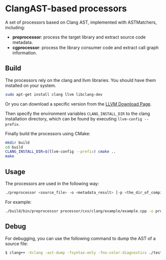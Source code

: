 # ClangAST-based processors

A set of processors based on Clang AST, implemented with ASTMatchers, including:

- **preprocessor**: process the target library and extract source code metadata.
- **cgprocessor**: process the library consumer code and extract call graph information.

## Build

The processors rely on the clang and llvm libraries. You should have them installed on your system.

```bash
sudo apt-get install clang llvm libclang-dev
```

Or you can download a specific version from the [LLVM Download Page](https://github.com/llvm/llvm-project/releases).

Then specify the environment variables `CLANG_INSTALL_DIR` to the clang installation directory, which can be found by executing `llvm-config --prefix`.

Finally build the processors using CMake:

```bash
mkdir build
cd build
CLANG_INSTALL_DIR=$(llvm-config --prefix) cmake ..
make
```

## Usage

The processors are used in the following way:

```bash
./preprocessor <source_file> -o <metadata_result> [-p <the_dir_of_compile_commands.json>] [-- <extra_clang_args>]
```

For example:

```bash
./build/bin/preprocessor processor/cxx/clang/example/example.cpp -o processor/cxx/clang/example/example.json
```

## Debug

For debugging, you can use the following command to dump the AST of a source file:

```bash
$ clang++ -Xclang -ast-dump -fsyntax-only -fno-color-diagnostics ./test.cc > test.ast
```